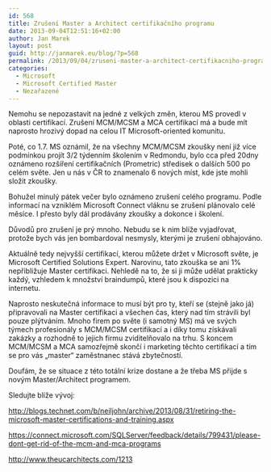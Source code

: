 ```yaml
---
id: 568
title: Zrušení Master a Architect certifikačního programu
date: 2013-09-04T12:51:16+02:00
author: Jan Marek
layout: post
guid: http://janmarek.eu/blog/?p=568
permalink: /2013/09/04/zruseni-master-a-architect-certifikacniho-programu/
categories:
  - Microsoft
  - Microsoft Certified Master
  - Nezařazené
---
```

Nemohu se nepozastavit na jedné z velkých změn, kterou MS provedl v oblasti certifikací. Zrušení MCM/MCSM a MCA certifikací má a bude mít naprosto hrozivý dopad na celou IT Microsoft-oriented komunitu. 

Poté, co 1.7. MS oznámil, že na všechny MCM/MCSM zkoušky není již více podmínkou projít 3/2 týdenním školením v Redmondu, bylo cca před 20dny oznámeno rozšíření certifikačních (Prometric) středisek o dalších 500 po celém světe. Jen u nás v ČR to znamenalo 6 nových míst, kde jste mohli složit zkoušky. 

Bohužel minulý pátek večer bylo oznámeno zrušení celého programu. Podle informací na vzniklém Microsoft Connect vláknu se zrušení plánovalo celé měsíce. I přesto byly dál prodávány zkoušky a dokonce i školení. 

Důvodů pro zrušení je prý mnoho. Nebudu se k nim blíže vyjadřovat, protože bych vás jen bombardoval nesmysly, kterými je zrušení obhajováno. 

Aktuálně tedy nejvyšší certifikací, kterou můžete držet v Microsoft světe, je Microsoft Certified Solutions Expert. Narovinu, tato zkouška se ani 1% nepřibližuje Master certifikaci. Nehledě na to, že si ji může udělat prakticky každý, vzhledem k množství braindumpů, které jsou k dispozici na internetu. 

Naprosto neskutečná informace to musí být pro ty, kteří se (stejně jako já) připravovali na Master certifikaci a všechen čas, který nad tím strávili byl pouze plýtváním. Mnoho firem po světe (i samotný MS) má ve svých týmech profesionály s MCM/MCSM certifikací a i díky tomu získávali zakázky a rozhodně to jejich firmu zviditelňovalo na trhu. S koncem MCM/MCSM a MCA samozřejmě skončí i marketing těchto certifikací a tím se pro vás &#8222;master&#8220; zaměstnanec stává zbytečností. 

Doufám, že se situace z této totální krize dostane a že třeba MS přijde s novým Master/Architect programem. 

Sledujte blíže vývoj: 

<http://blogs.technet.com/b/neiljohn/archive/2013/08/31/retiring-the-microsoft-master-certifications-and-training.aspx> 

<https://connect.microsoft.com/SQLServer/feedback/details/799431/please-dont-get-rid-of-the-mcm-and-mca-programs> 

<http://www.theucarchitects.com/1213>

